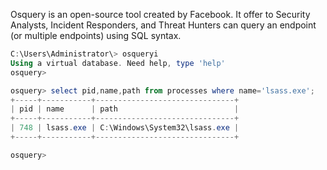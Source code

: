 Osquery is an open-source tool created by Facebook. It offer to Security Analysts, Incident Responders, and Threat Hunters can query an endpoint (or multiple endpoints) using SQL syntax.

```powershell
C:\Users\Administrator\> osqueryi
Using a virtual database. Need help, type 'help' 
osquery>
```

```powershell
osquery> select pid,name,path from processes where name='lsass.exe';
+-----+-----------+-------------------------------+
| pid | name      | path                          |
+-----+-----------+-------------------------------+
| 748 | lsass.exe | C:\Windows\System32\lsass.exe |
+-----+-----------+-------------------------------+

osquery>
```